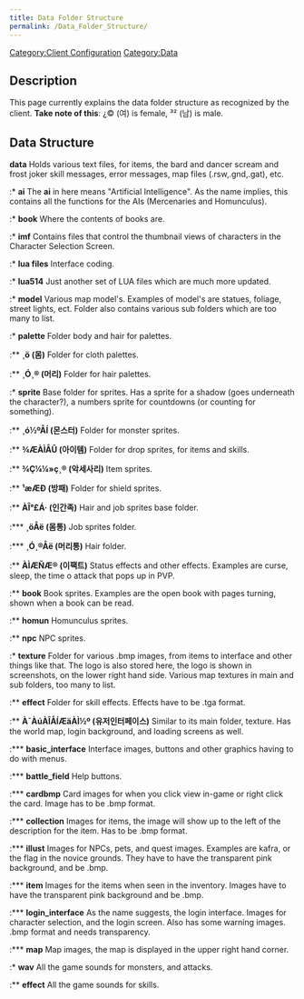 ```yaml
---
title: Data Folder Structure
permalink: /Data_Folder_Structure/
---
```


[Category:Client Configuration](Client_Configuration) [Category:Data](/Category:Data "wikilink")

Description
-----------

This page currently explains the data folder structure as recognized by the client.
**Take note of this**: ¿© (여) is female, ³² (남) is male.

Data Structure
--------------

**data**
Holds various text files, for items, the bard and dancer scream and frost joker skill messages, error messages, map files (.rsw,.gnd,.gat), etc.

:\* **ai**
The **ai** in here means "Artificial Intelligence". As the name implies, this contains all the functions for the AIs (Mercenaries and Homunculus).

:\* **book**
Where the contents of books are.

:\* **imf**
Contains files that control the thumbnail views of characters in the Character Selection Screen.

:\* **lua files**
Interface coding.

:\* **lua514**
Just another set of LUA files which are much more updated.

:\* **model**
Various map model's. Examples of model's are statues, foliage, street lights, ect. Folder also contains various sub folders which are too many to list.

:\* **palette**
Folder body and hair for palettes.

:\*\* **¸ö (몸)**
Folder for cloth palettes.

:\*\* **¸Ó¸® (머리)**
Folder for hair palettes.

:\* **sprite**
Base folder for sprites. Has a sprite for a shadow (goes underneath the character?), a numbers sprite for countdowns (or counting for something).

:\*\* **¸ó½ºÅÍ (몬스터)**
Folder for monster sprites.

:\*\* **¾ÆÀÌÅÛ (아이템)**
Folder for drop sprites, for items and skills.

:\*\* **¾Ç¼¼»ç¸® (악세사리)**
Item sprites.

:\*\* **¹æÆÐ (방패)**
Folder for shield sprites.

:\*\* **ÀÎ°£Á· (인간족)**
Hair and job sprites base folder.

:\*\*\* **¸öÅë (몸통)**
Job sprites folder.

:\*\*\* **¸Ó¸®Åë (머리통)**
Hair folder.

:\*\* **ÀÌÆÑÆ® (이팩트)**
Status effects and other effects. Examples are curse, sleep, the time o attack that pops up in PVP.

:\*\* **book**
Book sprites. Examples are the open book with pages turning, shown when a book can be read.

:\*\* **homun**
Homunculus sprites.

:\*\* **npc**
NPC sprites.

:\* **texture**
Folder for various .bmp images, from items to interface and other things like that. The logo is also stored here, the logo is shown in screenshots, on the lower right hand side. Various map textures in main and sub folders, too many to list.

:\*\* **effect**
Folder for skill effects. Effects have to be .tga format.

:\*\* **À¯ÀúÀÎÅÍÆäÀÌ½º (유저인터페이스)**
Similar to its main folder, texture. Has the world map, login background, and loading screens as well.

:\*\*\* **basic_interface**
Interface images, buttons and other graphics having to do with menus.

:\*\*\* **battle_field**
Help buttons.

:\*\*\* **cardbmp**
Card images for when you click view in-game or right click the card. Image has to be .bmp format.

:\*\*\* **collection**
Images for items, the image will show up to the left of the description for the item. Has to be .bmp format.

:\*\*\* **illust**
Images for NPCs, pets, and quest images. Examples are kafra, or the flag in the novice grounds. They have to have the transparent pink background, and be .bmp.

:\*\*\* **item**
Images for the items when seen in the inventory. Images have to have the transparent pink background and be .bmp.

:\*\*\* **login_interface**
As the name suggests, the login interface. Images for character selection, and the login screen. Also has some warning images. .bmp format and needs transparency.

:\*\*\* **map**
Map images, the map is displayed in the upper right hand corner.

:\* **wav**
All the game sounds for monsters, and attacks.

:\*\* **effect**
All the game sounds for skills.